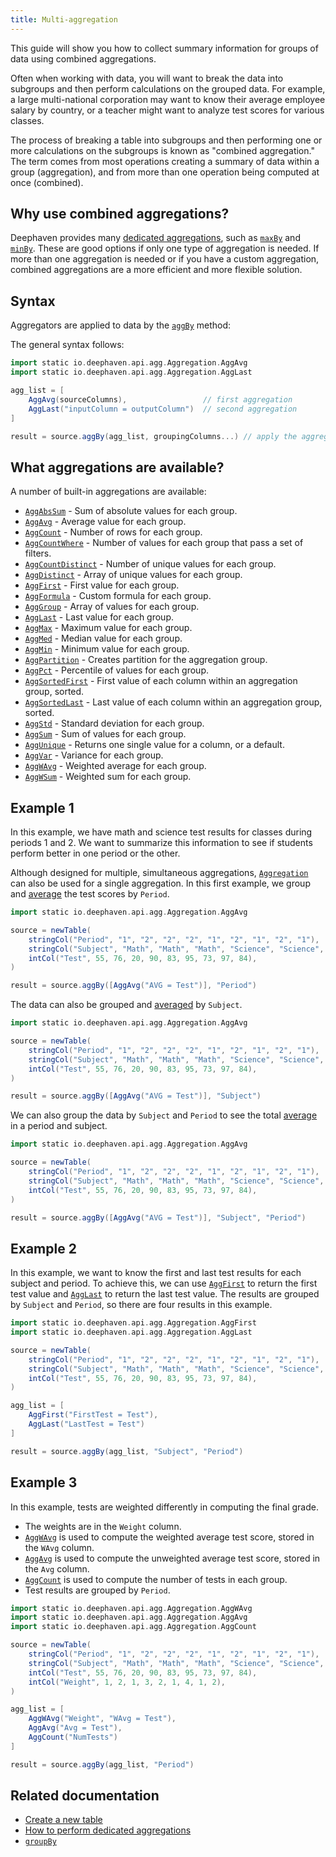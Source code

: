 ```yaml
---
title: Multi-aggregation
---
```


This guide will show you how to collect summary information for groups of data using combined aggregations.

Often when working with data, you will want to break the data into subgroups and then perform calculations on the grouped data. For example, a large multi-national corporation may want to know their average employee salary by country, or a teacher might want to analyze test scores for various classes.

The process of breaking a table into subgroups and then performing one or more calculations on the subgroups is known as "combined aggregation." The term comes from most operations creating a summary of data within a group (aggregation), and from more than one operation being computed at once (combined).

## Why use combined aggregations?

Deephaven provides many [dedicated aggregations](./dedicated-aggregations.md), such as [`maxBy`](../reference/table-operations/group-and-aggregate/maxBy.md) and [`minBy`](../reference/table-operations/group-and-aggregate/minBy.md). These are good options if only one type of aggregation is needed. If more than one aggregation is needed or if you have a custom aggregation, combined aggregations are a more efficient and more flexible solution.

## Syntax

Aggregators are applied to data by the [`aggBy`](../reference/table-operations/group-and-aggregate/aggBy.md) method:

The general syntax follows:

```groovy skip-test
import static io.deephaven.api.agg.Aggregation.AggAvg
import static io.deephaven.api.agg.Aggregation.AggLast

agg_list = [
    AggAvg(sourceColumns),                 // first aggregation
    AggLast("inputColumn = outputColumn")  // second aggregation
]

result = source.aggBy(agg_list, groupingColumns...) // apply the aggregations to data .aggBy
```

## What aggregations are available?

A number of built-in aggregations are available:

- [`AggAbsSum`](../reference/table-operations/group-and-aggregate/AggAbsSum.md) - Sum of absolute values for each group.
- [`AggAvg`](../reference/table-operations/group-and-aggregate/AggAvg.md) - Average value for each group.
- [`AggCount`](../reference/table-operations/group-and-aggregate/AggCount.md) - Number of rows for each group.
- [`AggCountWhere`](../reference/table-operations/group-and-aggregate/AggCountWhere.md) - Number of values for each group that pass a set of filters.
- [`AggCountDistinct`](../reference/table-operations/group-and-aggregate/AggCountDistinct.md) - Number of unique values for each group.
- [`AggDistinct`](../reference/table-operations/group-and-aggregate/AggDistinct.md) - Array of unique values for each group.
- [`AggFirst`](../reference/table-operations/group-and-aggregate/AggFirst.md) - First value for each group.
- [`AggFormula`](../reference/table-operations/group-and-aggregate/AggFormula.md) - Custom formula for each group.
- [`AggGroup`](../reference/table-operations/group-and-aggregate/AggGroup.md) - Array of values for each group.
- [`AggLast`](../reference/table-operations/group-and-aggregate/AggLast.md) - Last value for each group.
- [`AggMax`](../reference/table-operations/group-and-aggregate/AggMax.md) - Maximum value for each group.
- [`AggMed`](../reference/table-operations/group-and-aggregate/AggMed.md) - Median value for each group.
- [`AggMin`](../reference/table-operations/group-and-aggregate/AggMin.md) - Minimum value for each group.
- [`AggPartition`](../reference/table-operations/group-and-aggregate/AggPartition.md) - Creates partition for the aggregation group.
- [`AggPct`](../reference/table-operations/group-and-aggregate/AggPct.md) - Percentile of values for each group.
- [`AggSortedFirst`](../reference/table-operations/group-and-aggregate/AggSortedFirst.md) - First value of each column within an aggregation group, sorted.
- [`AggSortedLast`](../reference/table-operations/group-and-aggregate/AggSortedLast.md) - Last value of each column within an aggregation group, sorted.
- [`AggStd`](../reference/table-operations/group-and-aggregate/AggStd.md) - Standard deviation for each group.
- [`AggSum`](../reference/table-operations/group-and-aggregate/AggSum.md) - Sum of values for each group.
- [`AggUnique`](../reference/table-operations/group-and-aggregate/AggUnique.md) - Returns one single value for a column, or a default.
- [`AggVar`](../reference/table-operations/group-and-aggregate/AggVar.md) - Variance for each group.
- [`AggWAvg`](../reference/table-operations/group-and-aggregate/AggWAvg.md) - Weighted average for each group.
- [`AggWSum`](../reference/table-operations/group-and-aggregate/AggWSum.md) - Weighted sum for each group.

## Example 1

In this example, we have math and science test results for classes during periods 1 and 2. We want to summarize this information to see if students perform better in one period or the other.

Although designed for multiple, simultaneous aggregations, [`Aggregation`](/core/javadoc/io/deephaven/api/agg/Aggregation.html) can also be used for a single aggregation. In this first example, we group and [average](../reference/table-operations/group-and-aggregate/AggAvg.md) the test scores by `Period`.

```groovy order=source,result
import static io.deephaven.api.agg.Aggregation.AggAvg

source = newTable(
    stringCol("Period", "1", "2", "2", "2", "1", "2", "1", "2", "1"),
    stringCol("Subject", "Math", "Math", "Math", "Science", "Science", "Science", "Math", "Science", "Math"),
    intCol("Test", 55, 76, 20, 90, 83, 95, 73, 97, 84),
)

result = source.aggBy([AggAvg("AVG = Test")], "Period")
```

The data can also be grouped and [averaged](../reference/table-operations/group-and-aggregate/AggAvg.md) by `Subject`.

```groovy order=source,result
import static io.deephaven.api.agg.Aggregation.AggAvg

source = newTable(
    stringCol("Period", "1", "2", "2", "2", "1", "2", "1", "2", "1"),
    stringCol("Subject", "Math", "Math", "Math", "Science", "Science", "Science", "Math", "Science", "Math"),
    intCol("Test", 55, 76, 20, 90, 83, 95, 73, 97, 84),
)

result = source.aggBy([AggAvg("AVG = Test")], "Subject")
```

We can also group the data by `Subject` and `Period` to see the total [average](../reference/table-operations/group-and-aggregate/AggAvg.md) in a period and subject.

```groovy order=source,result
import static io.deephaven.api.agg.Aggregation.AggAvg

source = newTable(
    stringCol("Period", "1", "2", "2", "2", "1", "2", "1", "2", "1"),
    stringCol("Subject", "Math", "Math", "Math", "Science", "Science", "Science", "Math", "Science", "Math"),
    intCol("Test", 55, 76, 20, 90, 83, 95, 73, 97, 84),
)

result = source.aggBy([AggAvg("AVG = Test")], "Subject", "Period")
```

## Example 2

In this example, we want to know the first and last test results for each subject and period. To achieve this, we can use [`AggFirst`](../reference/table-operations/group-and-aggregate/AggFirst.md) to return the first test value and [`AggLast`](../reference/table-operations/group-and-aggregate/AggLast.md) to return the last test value. The results are grouped by `Subject` and `Period`, so there are four results in this example.

```groovy order=source,result
import static io.deephaven.api.agg.Aggregation.AggFirst
import static io.deephaven.api.agg.Aggregation.AggLast

source = newTable(
    stringCol("Period", "1", "2", "2", "2", "1", "2", "1", "2", "1"),
    stringCol("Subject", "Math", "Math", "Math", "Science", "Science", "Science", "Math", "Science", "Math"),
    intCol("Test", 55, 76, 20, 90, 83, 95, 73, 97, 84),
)

agg_list = [
    AggFirst("FirstTest = Test"),
    AggLast("LastTest = Test")
]

result = source.aggBy(agg_list, "Subject", "Period")
```

## Example 3

In this example, tests are weighted differently in computing the final grade.

- The weights are in the `Weight` column.
- [`AggWAvg`](../reference/table-operations/group-and-aggregate/AggWAvg.md) is used to compute the weighted average test score, stored in the `WAvg` column.
- [`AggAvg`](../reference/table-operations/group-and-aggregate/AggAvg.md) is used to compute the unweighted average test score, stored in the `Avg` column.
- [`AggCount`](../reference/table-operations/group-and-aggregate/AggCount.md) is used to compute the number of tests in each group.
- Test results are grouped by `Period`.

```groovy order=source,result
import static io.deephaven.api.agg.Aggregation.AggWAvg
import static io.deephaven.api.agg.Aggregation.AggAvg
import static io.deephaven.api.agg.Aggregation.AggCount

source = newTable(
    stringCol("Period", "1", "2", "2", "2", "1", "2", "1", "2", "1"),
    stringCol("Subject", "Math", "Math", "Math", "Science", "Science", "Science", "Math", "Science", "Math"),
    intCol("Test", 55, 76, 20, 90, 83, 95, 73, 97, 84),
    intCol("Weight", 1, 2, 1, 3, 2, 1, 4, 1, 2),
)

agg_list = [
    AggWAvg("Weight", "WAvg = Test"),
    AggAvg("Avg = Test"),
    AggCount("NumTests")
]

result = source.aggBy(agg_list, "Period")
```

## Related documentation

- [Create a new table](../how-to-guides/new-and-empty-table.md#newtable)
- [How to perform dedicated aggregations](./dedicated-aggregations.md)
- [`groupBy`](../reference/table-operations/group-and-aggregate/groupBy.md)
